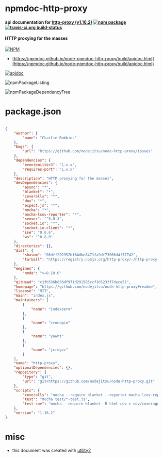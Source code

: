 # npmdoc-http-proxy

#### api documentation for  [http-proxy (v1.16.2)](https://github.com/nodejitsu/node-http-proxy#readme)  [![npm package](https://img.shields.io/npm/v/npmdoc-http-proxy.svg?style=flat-square)](https://www.npmjs.org/package/npmdoc-http-proxy) [![travis-ci.org build-status](https://api.travis-ci.org/npmdoc/node-npmdoc-http-proxy.svg)](https://travis-ci.org/npmdoc/node-npmdoc-http-proxy)

#### HTTP proxying for the masses

[![NPM](https://nodei.co/npm/http-proxy.png?downloads=true&downloadRank=true&stars=true)](https://www.npmjs.com/package/http-proxy)

- [https://npmdoc.github.io/node-npmdoc-http-proxy/build/apidoc.html](https://npmdoc.github.io/node-npmdoc-http-proxy/build/apidoc.html)

[![apidoc](https://npmdoc.github.io/node-npmdoc-http-proxy/build/screenCapture.buildCi.browser.%252Ftmp%252Fbuild%252Fapidoc.html.png)](https://npmdoc.github.io/node-npmdoc-http-proxy/build/apidoc.html)

![npmPackageListing](https://npmdoc.github.io/node-npmdoc-http-proxy/build/screenCapture.npmPackageListing.svg)

![npmPackageDependencyTree](https://npmdoc.github.io/node-npmdoc-http-proxy/build/screenCapture.npmPackageDependencyTree.svg)



# package.json

```json

{
    "author": {
        "name": "Charlie Robbins"
    },
    "bugs": {
        "url": "https://github.com/nodejitsu/node-http-proxy/issues"
    },
    "dependencies": {
        "eventemitter3": "1.x.x",
        "requires-port": "1.x.x"
    },
    "description": "HTTP proxying for the masses",
    "devDependencies": {
        "async": "*",
        "blanket": "*",
        "coveralls": "*",
        "dox": "*",
        "expect.js": "*",
        "mocha": "*",
        "mocha-lcov-reporter": "*",
        "semver": "^5.0.3",
        "socket.io": "*",
        "socket.io-client": "*",
        "sse": "0.0.6",
        "ws": "^0.8.0"
    },
    "directories": {},
    "dist": {
        "shasum": "06dff292952bf64dbe8471fa9df73066d4f37742",
        "tarball": "https://registry.npmjs.org/http-proxy/-/http-proxy-1.16.2.tgz"
    },
    "engines": {
        "node": ">=0.10.0"
    },
    "gitHead": "c1fb596b856df971d291585ccf105233f7deca51",
    "homepage": "https://github.com/nodejitsu/node-http-proxy#readme",
    "license": "MIT",
    "main": "index.js",
    "maintainers": [
        {
            "name": "indexzero"
        },
        {
            "name": "cronopio"
        },
        {
            "name": "yawnt"
        },
        {
            "name": "jcrugzz"
        }
    ],
    "name": "http-proxy",
    "optionalDependencies": {},
    "repository": {
        "type": "git",
        "url": "git+https://github.com/nodejitsu/node-http-proxy.git"
    },
    "scripts": {
        "coveralls": "mocha --require blanket --reporter mocha-lcov-reporter | ./node_modules/coveralls/bin/coveralls.js",
        "test": "mocha test/*-test.js",
        "test-cov": "mocha --require blanket -R html-cov > cov/coverage.html"
    },
    "version": "1.16.2"
}
```



# misc
- this document was created with [utility2](https://github.com/kaizhu256/node-utility2)
